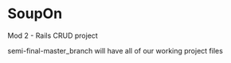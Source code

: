# SoupOn
Mod 2 - Rails CRUD project

semi-final-master_branch will have all of our working project files 
